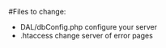 #Files to change:
- DAL/dbConfig.php
    configure your server
- .htaccess
    change server of error pages
